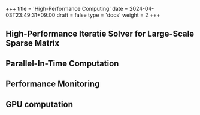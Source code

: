 +++
title = 'High-Performance Computing'
date = 2024-04-03T23:49:31+09:00
draft = false
type = 'docs'
weight = 2
+++

## High-Performance Iteratie Solver for Large-Scale Sparse Matrix


## Parallel-In-Time Computation


## Performance Monitoring


## GPU computation

